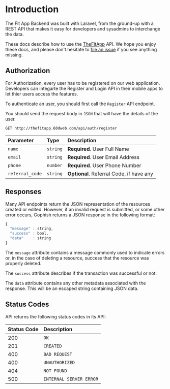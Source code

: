 # Introduction

The Fit App Backend was built with Laravel, from the ground-up with a REST API that makes it easy for developers and sysadmins to interchange the data.

These docs describe how to use the [TheFitApp](http://thefitapp.60dweb.com/) API. We hope you enjoy these docs, and please don't hesitate to [file an issue](https://github.com/udayveersingh/thefitapp-backend/issues/new) if you see anything missing.


## Authorization

For Authorization, every user has to be registered on our web application. Developers can integarte the Register and Login API in their mobile apps to let thier users access the features.

To authenticate an user, you should first call the `Register` API endpoint.

You should send the request body in `JSON` that will have the details of the user. 

```http
GET http://thefitapp.60dweb.com/api/auth/register
```

| Parameter | Type | Description |
| :--- | :--- | :--- |
| `name` | `string` | **Required**. User Full Name |
| `email` | `string` | **Required**. User Email Address |
| `phone` | `number` | **Required**. User Phone Number |
| `referral_code` | `string` | **Optional**. Referral Code, if have any |

## Responses

Many API endpoints return the JSON representation of the resources created or edited. However, if an invalid request is submitted, or some other error occurs, Gophish returns a JSON response in the following format:

```javascript
{
  "message" : string,
  "success" : bool,
  "data"    : string
}
```

The `message` attribute contains a message commonly used to indicate errors or, in the case of deleting a resource, success that the resource was properly deleted.

The `success` attribute describes if the transaction was successful or not.

The `data` attribute contains any other metadata associated with the response. This will be an escaped string containing JSON data.

## Status Codes

API returns the following status codes in its API:

| Status Code | Description |
| :--- | :--- |
| 200 | `OK` |
| 201 | `CREATED` |
| 400 | `BAD REQUEST` |
| 400 | `UNAUTHORIZED` |
| 404 | `NOT FOUND` |
| 500 | `INTERNAL SERVER ERROR` |